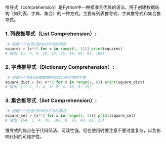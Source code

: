 推导式（comprehension）是Python中一种紧凑且优雅的语法，用于创建数据结构（如列表、字典、集合）的一种方式。主要有列表推导式、字典推导式和集合推导式。

### 1. 列表推导式（List Comprehension）:
```python
`# 创建一个包含1到10的平方的列表 
squares = [x**2 for x in range(1, 11)] print(squares) 
# 输出：[1, 4, 9, 16, 25, 36, 49, 64, 81, 100]`
```
### 2. 字典推导式（Dictionary Comprehension）:
```python
`# 创建一个将1到5整数映射到它们的平方的字典 
square_dict = {x: x**2 for x in range(1, 6)} print(square_dict) 
# 输出：{1: 1, 2: 4, 3: 9, 4: 16, 5: 25}`
```

### 3. 集合推导式（Set Comprehension）:
```python
`# 创建一个包含1到10的平方的集合 
square_set = {x**2 for x in range(1, 11)} print(square_set) 
# 输出：{64, 1, 4, 36, 100, 9, 16, 49, 81, 25}`
```

推导式的优点在于代码简洁、可读性强，但在使用时要注意不要过度复杂，以免影响代码的可维护性。